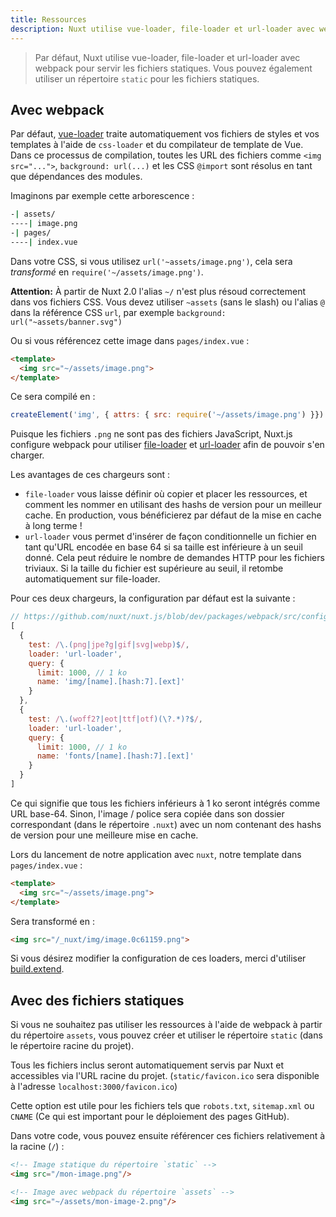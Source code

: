 ```yaml
---
title: Ressources
description: Nuxt utilise vue-loader, file-loader et url-loader avec webpack par défaut pour servir les fichiers statiques mais vous pouvez également utiliser un répertoire `static` pour les fichiers statiques.
---
```


> Par défaut, Nuxt utilise vue-loader, file-loader et url-loader avec webpack pour servir les fichiers statiques. Vous pouvez également utiliser un répertoire `static` pour les fichiers statiques.

## Avec webpack

Par défaut, [vue-loader](http://vue-loader.vuejs.org/) traite automatiquement vos fichiers de styles et vos templates à l'aide de `css-loader` et du compilateur de template de Vue.
Dans ce processus de compilation, toutes les URL des fichiers comme `<img src="...">`, `background: url(...)` et les CSS `@import` sont résolus en tant que dépendances des modules.

Imaginons par exemple cette arborescence :

```bash
-| assets/
----| image.png
-| pages/
----| index.vue
```

Dans votre CSS, si vous utilisez `url('~assets/image.png')`, cela sera *transformé* en `require('~/assets/image.png')`.

<div class="Alert Alert--orange">

**Attention:** À partir de Nuxt 2.0 l'alias `~/` n'est plus résoud correctement dans vos fichiers CSS.
Vous devez utiliser `~assets` (sans le slash) ou l'alias `@` dans la référence CSS `url`, par exemple `background: url("~assets/banner.svg")`

</div>


Ou si vous référencez cette image dans `pages/index.vue` :

```html
<template>
  <img src="~/assets/image.png">
</template>
```

Ce sera compilé en :

```js
createElement('img', { attrs: { src: require('~/assets/image.png') }})
```

Puisque les fichiers `.png` ne sont pas des fichiers JavaScript, Nuxt.js configure webpack pour utiliser [file-loader](https://github.com/webpack/file-loader) et [url-loader](https://github.com/webpack/url-loader) afin de pouvoir s'en charger.

Les avantages de ces chargeurs sont :

- `file-loader` vous laisse définir où copier et placer les ressources, et comment les nommer en utilisant des hashs de version pour un meilleur cache. En production, vous bénéficierez par défaut de la mise en cache à long terme !
- `url-loader` vous permet d'insérer de façon conditionnelle un fichier en tant qu'URL encodée en base 64 si sa taille est inférieure à un seuil donné. Cela peut réduire le nombre de demandes HTTP pour les fichiers triviaux. Si la taille du fichier est supérieure au seuil, il retombe automatiquement sur file-loader.

Pour ces deux chargeurs, la configuration par défaut est la suivante :

```js
// https://github.com/nuxt/nuxt.js/blob/dev/packages/webpack/src/config/base.js#L297-L316
[
  {
    test: /\.(png|jpe?g|gif|svg|webp)$/,
    loader: 'url-loader',
    query: {
      limit: 1000, // 1 ko
      name: 'img/[name].[hash:7].[ext]'
    }
  },
  {
    test: /\.(woff2?|eot|ttf|otf)(\?.*)?$/,
    loader: 'url-loader',
    query: {
      limit: 1000, // 1 ko
      name: 'fonts/[name].[hash:7].[ext]'
    }
  }
]
```

Ce qui signifie que tous les fichiers inférieurs à 1 ko seront intégrés comme URL base-64.
Sinon, l'image / police sera copiée dans son dossier correspondant (dans le répertoire `.nuxt`)
avec un nom contenant des hashs de version pour une meilleure mise en cache.

Lors du lancement de notre application avec `nuxt`, notre template dans `pages/index.vue` :

```html
<template>
  <img src="~/assets/image.png">
</template>
```

Sera transformé en :

```html
<img src="/_nuxt/img/image.0c61159.png">
```

Si vous désirez modifier la configuration de ces loaders, merci d'utiliser [build.extend](/api/configuration-build#extend).


## Avec des fichiers statiques

Si vous ne souhaitez pas utiliser les ressources à l'aide de webpack à partir du répertoire `assets`, vous pouvez créer et utiliser le répertoire `static` (dans le répertoire racine du projet).

Tous les fichiers inclus seront automatiquement servis par Nuxt et accessibles via l'URL racine du projet. (`static/favicon.ico` sera disponible à l'adresse `localhost:3000/favicon.ico`)

Cette option est utile pour les fichiers tels que `robots.txt`, `sitemap.xml` ou `CNAME` (Ce qui est important pour le déploiement des pages GitHub).

Dans votre code, vous pouvez ensuite référencer ces fichiers relativement à la racine (`/`) :

```html
<!-- Image statique du répertoire `static` -->
<img src="/mon-image.png"/>

<!-- Image avec webpack du répertoire `assets` -->
<img src="~/assets/mon-image-2.png"/>
```
